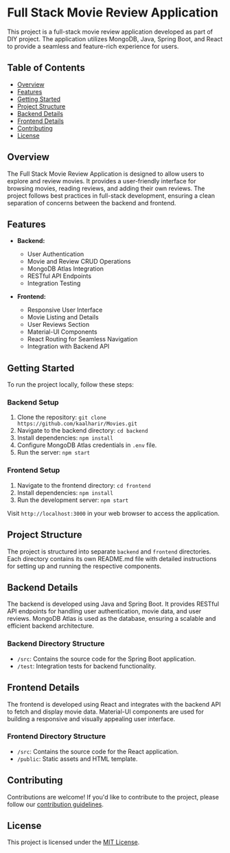 # Full Stack Movie Review Application

This project is a full-stack movie review application developed as part of DIY project. The application utilizes MongoDB, Java, Spring Boot, and React to provide a seamless and feature-rich experience for users.

## Table of Contents
- [Overview](#overview)
- [Features](#features)
- [Getting Started](#getting-started)
- [Project Structure](#project-structure)
- [Backend Details](#backend-details)
- [Frontend Details](#frontend-details)
- [Contributing](#contributing)
- [License](#license)

## Overview

The Full Stack Movie Review Application is designed to allow users to explore and review movies. It provides a user-friendly interface for browsing movies, reading reviews, and adding their own reviews. The project follows best practices in full-stack development, ensuring a clean separation of concerns between the backend and frontend.

## Features

- **Backend:**
  - User Authentication
  - Movie and Review CRUD Operations
  - MongoDB Atlas Integration
  - RESTful API Endpoints
  - Integration Testing

- **Frontend:**
  - Responsive User Interface
  - Movie Listing and Details
  - User Reviews Section
  - Material-UI Components
  - React Routing for Seamless Navigation
  - Integration with Backend API

## Getting Started

To run the project locally, follow these steps:

### Backend Setup
1. Clone the repository: `git clone https://github.com/kaalharir/Movies.git`
2. Navigate to the backend directory: `cd backend`
3. Install dependencies: `npm install`
4. Configure MongoDB Atlas credentials in `.env` file.
5. Run the server: `npm start`

### Frontend Setup
1. Navigate to the frontend directory: `cd frontend`
2. Install dependencies: `npm install`
3. Run the development server: `npm start`

Visit `http://localhost:3000` in your web browser to access the application.

## Project Structure

The project is structured into separate `backend` and `frontend` directories. Each directory contains its own README.md file with detailed instructions for setting up and running the respective components.

## Backend Details

The backend is developed using Java and Spring Boot. It provides RESTful API endpoints for handling user authentication, movie data, and user reviews. MongoDB Atlas is used as the database, ensuring a scalable and efficient backend architecture.

### Backend Directory Structure
- `/src`: Contains the source code for the Spring Boot application.
- `/test`: Integration tests for backend functionality.

## Frontend Details

The frontend is developed using React and integrates with the backend API to fetch and display movie data. Material-UI components are used for building a responsive and visually appealing user interface.

### Frontend Directory Structure
- `/src`: Contains the source code for the React application.
- `/public`: Static assets and HTML template.

## Contributing

Contributions are welcome! If you'd like to contribute to the project, please follow our [contribution guidelines](CONTRIBUTING.md).

## License

This project is licensed under the [MIT License](LICENSE).
